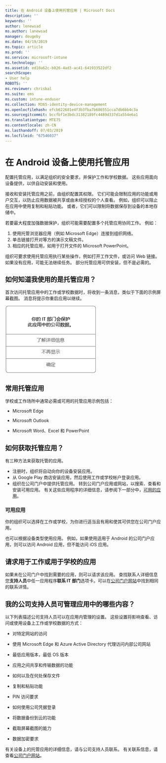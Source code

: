 ```yaml
---
title: 在 Android 设备上使用托管应用 | Microsoft Docs
description: ''
keywords: ''
author: lenewsad
ms.author: lanewsad
manager: dougeby
ms.date: 04/19/2019
ms.topic: article
ms.prod: ''
ms.service: microsoft-intune
ms.technology: ''
ms.assetid: ed10a62c-b026-4ad3-ac41-641933522df2
searchScope:
- User help
ROBOTS: ''
ms.reviewer: chrisbal
ms.suite: ems
ms.custom: intune-enduser
ms.collection: M365-identity-device-management
ms.openlocfilehash: efcb622681e4f3b3fba7b686551cca7db6bb4c3a
ms.sourcegitcommit: bccfbf1e3bdc31382189fc4489d337d1a554e6a1
ms.translationtype: MTE75
ms.contentlocale: zh-CN
ms.lasthandoff: 07/03/2019
ms.locfileid: "67546037"
---
```

# <a name="use-managed-apps-on-your-android-device"></a>在 Android 设备上使用托管应用
配置托管应用，以满足组织的安全要求，并保护工作和学校数据。 这些应用面向设备提供，以供自动安装和使用。 

接收和安装托管应用之前，由组织配置其权限。 它们可能会限制应用的功能或用户交互，以防止应用数据被共享或由未经授权的个人查看。 例如，组织可以阻止在应用中使用复制和粘贴功能。 或者，它们可以限制将数据保存到设备的本地存储中。

若要最大程度加强数据保护，组织可能需要配置多个托管应用协同工作。 例如：
1. 使用托管浏览器应用（例如 Microsoft Edge）连接到组织网络。
2. 单击链接打开对等方的演示文稿文件。
3. 相应的托管应用，如用于打开文件的 Microsoft PowerPoint。

组织可要求使用托管应用执行某些操作，例如打开工作文件，或访问 Web 链接。 如果没有应用，可能无法继续任务。 部分托管应用可供安装，但不是必需的。

## <a name="how-do-i-know-im-using-a-managed-app"></a>如何知道我使用的是托管应用？
首次访问托管应用中的工作或学校数据时，将收到一条消息，类似于下面的示例屏幕截图。 消息将提示你重启应用以继续。

![用户打开设备上的托管应用时显示的消息屏幕截图。 消息显示，“组织未在此应用中保护其数据。 需重启应用才能继续。”，后接“确定”按钮。](./media/managed-apps-message.png)

## <a name="commonly-managed-apps"></a>常用托管应用  
学校或工作场所中通常必需或可用的托管应用示例包括：

- Microsoft Edge

- Microsoft Outlook

- Microsoft Word、Excel 和 PowerPoint

## <a name="how-do-i-get-managed-apps"></a>如何获取托管应用？
有三种方法来获取托管的应用。  
* 注册时，组织将自动向你的设备安装应用。  
* 从 Google Play 商店安装应用，然后使用工作或学校帐户登录应用。    
* 组织在公司门户中提供托管应用。 转到公司门户应用或网站，以搜索、查看和安装可用应用。 有关这些应用程序的详细信息，请参阅下一部分中，[可用的应用](#available-apps)。  

### <a name="available-apps"></a>可用应用   
 你的组织可以选择在工作或学校，为你进行适当且有用和使其可供您在公司门户应用。  

 也可以根据设备类型使用应用。 例如，如果使用适用于 Android 的公司门户应用，则可以访问 Android 应用，但不能访问 iOS 应用。   

## <a name="request-an-app-for-work-or-school"></a>请求用于工作或用于学校的应用   
 如果未在公司门户中找到需要的应用，则可以请求该应用。 查找联系人详细信息您**支持人员**中任一应用程序**联系 IT 部门**选项卡。可以在[公司门户网站](https://go.microsoft.com/fwlink/?linkid=2010980)中找到相同的联系详情。   

## <a name="what-can-my-company-support-manage-in-an-app"></a>我的公司支持人员可管理应用中的哪些内容？  
以下列表描述公司支持人员可以在应用内管理的设置。 这些设置将影响查看、访问或使用设备上工作或学校数据的方式：

* 对特定网站的访问  

* 使用 Microsoft Edge 和 Azure Active Directory 代理访问内部公司网站  

* 最低应用版本，最低 OS 版本

* 应用之间共享和传输数据的功能  

* 如何以及在何处保存文件  

* 复制和粘贴功能  

* PIN 访问要求  

* 如何使用公司凭据登录  

* 将数据备份到云的功能  

* 截取屏幕截图的能力  

* 数据加密要求  

有关设备上的托管应用的详细信息，请与公司支持人员联系。 有关联系信息，请查看[公司门户网站](https://go.microsoft.com/fwlink/?linkid=2010980)。
